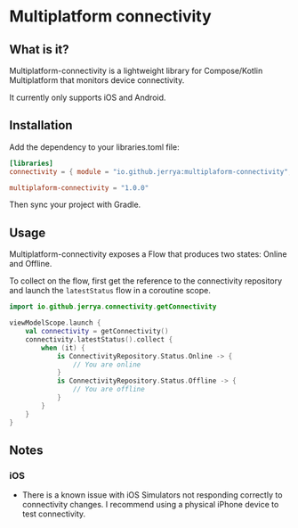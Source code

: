 # Multiplatform connectivity

## What is it?

Multiplatform-connectivity is a lightweight library for Compose/Kotlin Multiplatform that monitors device connectivity.

It currently only supports iOS and Android.

## Installation

Add the dependency to your libraries.toml file:

```toml
[libraries]
connectivity = { module = "io.github.jerrya:multiplaform-connectivity", version.ref = "multiplaform-connectivity" }
```

```toml
multiplaform-connectivity = "1.0.0"
```

Then sync your project with Gradle.

## Usage

Multiplatform-connectivity exposes a Flow that produces two states: Online and Offline.

To collect on the flow, first get the reference to the connectivity repository and launch the `latestStatus` flow in a coroutine scope.

```kotlin
import io.github.jerrya.connectivity.getConnectivity

viewModelScope.launch {
    val connectivity = getConnectivity()
    connectivity.latestStatus().collect {
        when (it) {
            is ConnectivityRepository.Status.Online -> {
                // You are online
            }
            is ConnectivityRepository.Status.Offline -> {
                // You are offline
            }
        }
    }
}
```

## Notes

### iOS
- There is a known issue with iOS Simulators not responding correctly to connectivity changes. I recommend using a physical iPhone device to test connectivity.